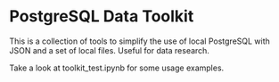# PostgreSQL Data Toolkit

This is a collection of tools to simplify the use of local PostgreSQL with JSON and a set of local files. Useful for data research.

Take a look at toolkit_test.ipynb for some usage examples.

